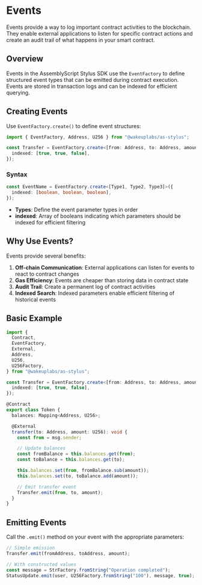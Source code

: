 # Events

Events provide a way to log important contract activities to the blockchain. They enable external applications to listen for specific contract actions and create an audit trail of what happens in your smart contract.

## Overview

Events in the AssemblyScript Stylus SDK use the `EventFactory` to define structured event types that can be emitted during contract execution. Events are stored in transaction logs and can be indexed for efficient querying.

## Creating Events

Use `EventFactory.create()` to define event structures:

```typescript
import { EventFactory, Address, U256 } from "@wakeuplabs/as-stylus";

const Transfer = EventFactory.create<[from: Address, to: Address, amount: U256]>({
  indexed: [true, true, false],
});
```

### Syntax

```typescript
const EventName = EventFactory.create<[Type1, Type2, Type3]>({
  indexed: [boolean, boolean, boolean],
});
```

- **Types**: Define the event parameter types in order
- **indexed**: Array of booleans indicating which parameters should be indexed for efficient filtering

## Why Use Events?

Events provide several benefits:

1. **Off-chain Communication**: External applications can listen for events to react to contract changes
2. **Gas Efficiency**: Events are cheaper than storing data in contract state
3. **Audit Trail**: Create a permanent log of contract activities
4. **Indexed Search**: Indexed parameters enable efficient filtering of historical events

## Basic Example

```typescript
import {
  Contract,
  EventFactory,
  External,
  Address,
  U256,
  U256Factory,
} from "@wakeuplabs/as-stylus";

const Transfer = EventFactory.create<[from: Address, to: Address, amount: U256]>({
  indexed: [true, true, false],
});

@Contract
export class Token {
  balances: Mapping<Address, U256>;

  @External
  transfer(to: Address, amount: U256): void {
    const from = msg.sender;

    // Update balances
    const fromBalance = this.balances.get(from);
    const toBalance = this.balances.get(to);

    this.balances.set(from, fromBalance.sub(amount));
    this.balances.set(to, toBalance.add(amount));

    // Emit transfer event
    Transfer.emit(from, to, amount);
  }
}
```

## Emitting Events

Call the `.emit()` method on your event with the appropriate parameters:

```typescript
// Simple emission
Transfer.emit(fromAddress, toAddress, amount);

// With constructed values
const message = StrFactory.fromString("Operation completed");
StatusUpdate.emit(user, U256Factory.fromString("100"), message, true);
```
